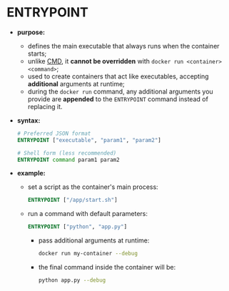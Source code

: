# ENTRYPOINT

- **purpose:**
  - defines the main executable that always runs when the container starts;
  - unlike [CMD](../cmd/cmd.md), it **cannot be overridden** with `docker run <container> <command>`;
  - used to create containers that act like executables, accepting **additional** arguments at runtime;
  - during the `docker run` command, any additional arguments you provide are **appended** to the `ENTRYPOINT` command instead of replacing it.

- **syntax:**

    ```dockerfile
    # Preferred JSON format
    ENTRYPOINT ["executable", "param1", "param2"] 
  
    # Shell form (less recommended)
    ENTRYPOINT command param1 param2               
    ```

- **example:**
  - set a script as the container's main process:
    ```dockerfile
    ENTRYPOINT ["/app/start.sh"]
    ```
  - run a command with default parameters:
    ```dockerfile
    ENTRYPOINT ["python", "app.py"]
    ```
    - pass additional arguments at runtime:
      ```sh
      docker run my-container --debug
      ```
    - the final command inside the container will be:
      ```sh
      python app.py --debug
      ```
